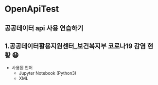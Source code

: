 # OpenApiTest
공공데이터 api 사용 연습하기
--------------
## 1.공공데이터활용지원센터_보건복지부 코로나19 감염 현황 😷
* 사용된 언어
  * Jupyter Notebook (Python3)
  * XML
